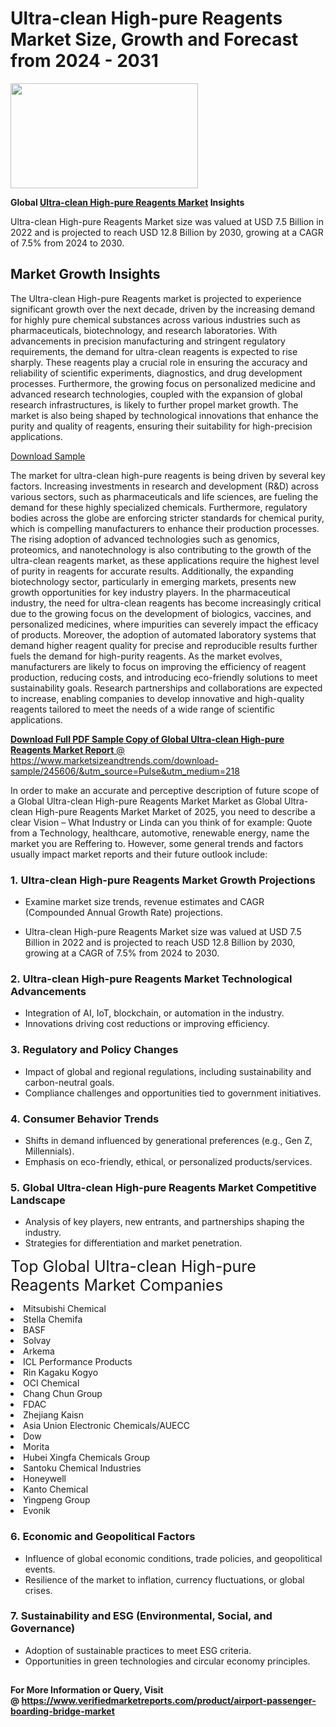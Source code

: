 <H1>Ultra-clean High-pure Reagents Market Size, Growth and Forecast from 2024 - 2031</H1><img class="aligncenter size-medium wp-image-584254" src="https://thirdeyenews.in/wp-content/uploads/2024/09/Global-Market-Research-300x168.jpeg" alt="" width="300" height="168" /><p><strong>Global&nbsp;<a href="https://www.marketsizeandtrends.com/download-sample/245606/&amp;utm_source=Pulse&amp;utm_medium=218">Ultra-clean High-pure Reagents Market</a> Insights</strong></p><p>Ultra-clean High-pure Reagents Market size was valued at USD 7.5 Billion in 2022 and is projected to reach USD 12.8 Billion by 2030, growing at a CAGR of 7.5% from 2024 to 2030.</p><p><h2>Market Growth Insights</h2> <p>The Ultra-clean High-pure Reagents market is projected to experience significant growth over the next decade, driven by the increasing demand for highly pure chemical substances across various industries such as pharmaceuticals, biotechnology, and research laboratories. With advancements in precision manufacturing and stringent regulatory requirements, the demand for ultra-clean reagents is expected to rise sharply. These reagents play a crucial role in ensuring the accuracy and reliability of scientific experiments, diagnostics, and drug development processes. Furthermore, the growing focus on personalized medicine and advanced research technologies, coupled with the expansion of global research infrastructures, is likely to further propel market growth. The market is also being shaped by technological innovations that enhance the purity and quality of reagents, ensuring their suitability for high-precision applications.</p> <p><a href="download-sample-link">Download Sample</a></p> <p>The market for ultra-clean high-pure reagents is being driven by several key factors. Increasing investments in research and development (R&D) across various sectors, such as pharmaceuticals and life sciences, are fueling the demand for these highly specialized chemicals. Furthermore, regulatory bodies across the globe are enforcing stricter standards for chemical purity, which is compelling manufacturers to enhance their production processes. The rising adoption of advanced technologies such as genomics, proteomics, and nanotechnology is also contributing to the growth of the ultra-clean reagents market, as these applications require the highest level of purity in reagents for accurate results. Additionally, the expanding biotechnology sector, particularly in emerging markets, presents new growth opportunities for key industry players. In the pharmaceutical industry, the need for ultra-clean reagents has become increasingly critical due to the growing focus on the development of biologics, vaccines, and personalized medicines, where impurities can severely impact the efficacy of products. Moreover, the adoption of automated laboratory systems that demand higher reagent quality for precise and reproducible results further fuels the demand for high-purity reagents. As the market evolves, manufacturers are likely to focus on improving the efficiency of reagent production, reducing costs, and introducing eco-friendly solutions to meet sustainability goals. Research partnerships and collaborations are expected to increase, enabling companies to develop innovative and high-quality reagents tailored to meet the needs of a wide range of scientific applications.</p> <p><a href="get-more-link"></p><p><span class=""><strong>Download Full PDF Sample Copy of Global Ultra-clean High-pure Reagents Market Report</strong> @ <a href="https://www.marketsizeandtrends.com/download-sample/245606/&amp;utm_source=Pulse&amp;utm_medium=218" target="_blank">https://www.marketsizeandtrends.com/download-sample/245606/&amp;utm_source=Pulse&amp;utm_medium=218</a></span></p><p>In order to make an accurate and perceptive description of future scope of a Global&nbsp;Ultra-clean High-pure Reagents Market Market as Global&nbsp;Ultra-clean High-pure Reagents Market Market of 2025, you need to describe a clear Vision &ndash; What Industry or Linda can you think of for example: Quote from a Technology, healthcare, automotive, renewable energy, name the market you are Reffering to. However, some general trends and factors usually impact market reports and their future outlook include:</p><h3>1.&nbsp;<strong>Ultra-clean High-pure Reagents Market Growth Projections</strong></h3><ul><li>Examine market size trends, revenue estimates and CAGR (Compounded Annual Growth Rate) projections.</li><li><p>Ultra-clean High-pure Reagents Market size was valued at USD 7.5 Billion in 2022 and is projected to reach USD 12.8 Billion by 2030, growing at a CAGR of 7.5% from 2024 to 2030.</p></li></ul><h3>2.&nbsp;<strong>Ultra-clean High-pure Reagents Market Technological Advancements</strong></h3><ul><li>Integration of AI, IoT, blockchain, or automation in the industry.</li><li>Innovations driving cost reductions or improving efficiency.</li></ul><h3>3.&nbsp;<strong>Regulatory and Policy Changes</strong></h3><ul><li>Impact of global and regional regulations, including sustainability and carbon-neutral goals.</li><li>Compliance challenges and opportunities tied to government initiatives.</li></ul><h3>4.&nbsp;<strong>Consumer Behavior Trends</strong></h3><ul><li>Shifts in demand influenced by generational preferences (e.g., Gen Z, Millennials).</li><li>Emphasis on eco-friendly, ethical, or personalized products/services.</li></ul><h3>5.&nbsp;<strong>Global Ultra-clean High-pure Reagents Market Competitive Landscape</strong></h3><ul><li>Analysis of key players, new entrants, and partnerships shaping the industry.</li><li>Strategies for differentiation and market penetration.</li></ul><p data-pm-slice="1 1 []"><span style="color: inherit; font-family: inherit; font-size: 25px;">Top Global Ultra-clean High-pure Reagents Market Companies</span></p><div class="" data-test-id=""><p><li>Mitsubishi Chemical</li><li> Stella Chemifa</li><li> BASF</li><li> Solvay</li><li> Arkema</li><li> ICL Performance Products</li><li> Rin Kagaku Kogyo</li><li> OCI Chemical</li><li> Chang Chun Group</li><li> FDAC</li><li> Zhejiang Kaisn</li><li> Asia Union Electronic Chemicals/AUECC</li><li> Dow</li><li> Morita</li><li> Hubei Xingfa Chemicals Group</li><li> Santoku Chemical Industries</li><li> Honeywell</li><li> Kanto Chemical</li><li> Yingpeng Group</li><li> Evonik</li></p></div><h3>6.&nbsp;<strong>Economic and Geopolitical Factors</strong></h3><ul><li>Influence of global economic conditions, trade policies, and geopolitical events.</li><li>Resilience of the market to inflation, currency fluctuations, or global crises.</li></ul><h3>7.&nbsp;<strong>Sustainability and ESG (Environmental, Social, and Governance)</strong></h3><ul><li>Adoption of sustainable practices to meet ESG criteria.</li><li>Opportunities in green technologies and circular economy principles.</li></ul><h2><strong style="font-size: 14px;">For More Information or Query, Visit @&nbsp;</strong><a style="background-color: #ffffff; font-size: 14px;" href="https://www.marketsizeandtrends.com/report/ultra-clean-high-pure-reagents-market/" target="_blank">https://www.verifiedmarketreports.com/product/airport-passenger-boarding-bridge-market</a></h2>
